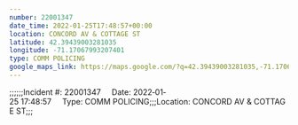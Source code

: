 ```yaml
---
number: 22001347
date_time: 2022-01-25T17:48:57+00:00
location: CONCORD AV & COTTAGE ST
latitude: 42.39439003281035
longitude: -71.17067993207401
type: COMM POLICING
google_maps_link: https://maps.google.com/?q=42.39439003281035,-71.17067993207401
---
```


;;;;;;Incident #: 22001347     Date: 2022‐01‐25 17:48:57     Type: COMM POLICING;;;Location: CONCORD AV & COTTAGE ST;;;
